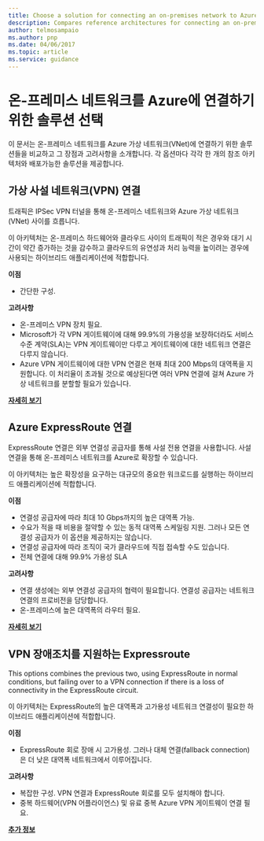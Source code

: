 ```yaml
---
title: Choose a solution for connecting an on-premises network to Azure
description: Compares reference architectures for connecting an on-premises network to Azure.
author: telmosampaio
ms.author: pnp
ms.date: 04/06/2017
ms.topic: article
ms.service: guidance
---
```


# 온-프레미스 네트워크를 Azure에 연결하기 위한 솔루션 선택

이 문서는 온-프레미스 네트워크를 Azure 가상 네트워크(VNet)에 연결하기 위한 솔루션들을 비교하고 그 장점과 고려사항을 소개합니다. 각 옵션마다 각각 한 개의 참조 아키텍처와 배포가능한 솔루션을 제공합니다. 

## 가상 사설 네트워크(VPN) 연결

트래픽은 IPSec VPN 터널을 통해 온-프레미스 네트워크와 Azure 가상 네트워크(VNet) 사이를 흐릅니다.

이 아키텍처는 온-프레미스 하드웨어와 클라우드 사이의 트래픽이 적은 경우와 대기 시간이 약간 증가하는 것을 감수하고 클라우드의 유연성과 처리 능력을 높이려는 경우에 사용되는 하이브리드 애플리케이션에 적합합니다. 

**이점**

- 간단한 구성.

**고려사항**

- 온-프레미스 VPN 장치 필요.
- Microsoft가 각 VPN 게이트웨이에 대해 99.9%의 가용성을 보장하더라도 서비스 수준 계약(SLA)는 VPN 게이트웨이만 다루고 게이트웨이에 대한 네트워크 연결은 다루지 않습니다.
- Azure VPN 게이트웨이에 대한 VPN 연결은 현재 최대 200 Mbps의 대역폭을 지원합니다. 이 처리율이 초과될 것으로 예상된다면 여러 VPN 연결에 걸쳐 Azure 가상 네트워크를 분할할 필요가 있습니다.

**[자세히 보기][vpn]**

## Azure ExpressRoute 연결

ExpressRoute 연결은 외부 연결성 공급자를 통해 사설 전용 연결을 사용합니다. 사설 연결을 통해 온-프레미스 네트워크를 Azure로 확장할 수 있습니다.  

이 아키텍처는 높은 확장성을 요구하는 대규모의 중요한 워크로드를 실행하는 하이브리드 애플리케이션에 적합합니다. 

**이점**

- 연결성 공급자에 따라 최대 10 Gbps까지의 높은 대역폭 가능.
- 수요가 적을 때 비용을 절약할 수 있는 동적 대역폭 스케일링 지원. 그러나 모든 연결성 공급자가 이 옵션을 제공하지는 않습니다.
- 연결성 공급자에 따라 조직이 국가 클라우드에 직접 접속할 수도 있습니다.
- 전체 연결에 대해 99.9% 가용성 SLA

**고려사항**

- 연결 생성에는 외부 연결성 공급자의 협력이 필요합니다. 연결성 공급자는 네트워크 연결의 프로비전을 담당합니다.
- 온-프레미스에 높은 대역폭의 라우터 필요.

**[자세히 보기][expressroute]**

## VPN 장애조치를 지원하는 Expressroute

This options combines the previous two, using ExpressRoute in normal conditions, but failing over to a VPN connection if there is a loss of connectivity in the ExpressRoute circuit.

이 아키텍처는 ExpressRoute의 높은 대역폭과 고가용성 네트워크 연결성이 필요한 하이브리드 애플리케이션에 적합합니다.

**이점**

- ExpressRoute 회로 장애 시 고가용성. 그러나 대체 연결(fallback connection)은 더 낮은 대역폭 네트워크에서 이루어집니다.

**고려사항**

- 복잡한 구성. VPN 연결과 ExpressRoute 회로를 모두 설치해야 합니다.
- 중복 하드웨어(VPN 어플라이언스) 및 유료 중복 Azure VPN 게이트웨이 연결 필요.

**[추가 정보][expressroute-vpn-failover]**

<!-- links -->
[expressroute]: ./expressroute.md
[expressroute-vpn-failover]: ./expressroute-vpn-failover.md
[vpn]: ./vpn.md

